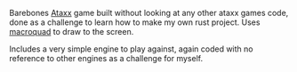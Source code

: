 Barebones [Ataxx](https://www.thingsesque.com/media/uploads/ataxx/index.html) game built without looking at any other ataxx games code, done as a challenge to learn how to make my own rust project. Uses [macroquad](https://github.com/not-fl3/macroquad) to draw to the screen.

Includes a very simple engine to play against, again coded with no reference to other engines as a challenge for myself.